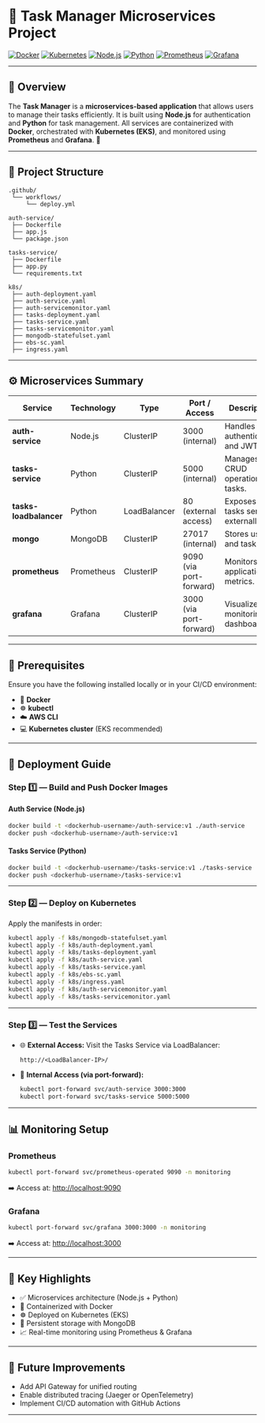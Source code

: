 # 📝 Task Manager Microservices Project

[![Docker](https://img.shields.io/badge/Docker-2496ED?style=for-the-badge\&logo=docker\&logoColor=white)](https://www.docker.com/)
[![Kubernetes](https://img.shields.io/badge/Kubernetes-326CE5?style=for-the-badge\&logo=kubernetes\&logoColor=white)](https://kubernetes.io/)
[![Node.js](https://img.shields.io/badge/Node.js-339933?style=for-the-badge\&logo=node.js\&logoColor=white)](https://nodejs.org/)
[![Python](https://img.shields.io/badge/Python-3776AB?style=for-the-badge\&logo=python\&logoColor=white)](https://www.python.org/)
[![Prometheus](https://img.shields.io/badge/Prometheus-E6522C?style=for-the-badge\&logo=prometheus\&logoColor=white)](https://prometheus.io/)
[![Grafana](https://img.shields.io/badge/Grafana-F46800?style=for-the-badge\&logo=grafana\&logoColor=white)](https://grafana.com/)

---

## 🧩 Overview

The **Task Manager** is a **microservices-based application** that allows users to manage their tasks efficiently.
It is built using **Node.js** for authentication and **Python** for task management.
All services are containerized with **Docker**, orchestrated with **Kubernetes (EKS)**, and monitored using **Prometheus** and **Grafana**. 🚀

---

## 📁 Project Structure

```
.github/
 └── workflows/
     └── deploy.yml

auth-service/
 ├── Dockerfile
 ├── app.js
 └── package.json

tasks-service/
 ├── Dockerfile
 ├── app.py
 └── requirements.txt

k8s/
 ├── auth-deployment.yaml
 ├── auth-service.yaml
 ├── auth-servicemonitor.yaml
 ├── tasks-deployment.yaml
 ├── tasks-service.yaml
 ├── tasks-servicemonitor.yaml
 ├── mongodb-statefulset.yaml
 ├── ebs-sc.yaml
 ├── ingress.yaml
```

---

## ⚙️ Microservices Summary

| Service                | Technology | Type         | Port / Access           | Description                           |
| ---------------------- | ---------- | ------------ | ----------------------- | ------------------------------------- |
| **auth-service**       | Node.js    | ClusterIP    | 3000 (internal)         | Handles user authentication and JWT.  |
| **tasks-service**      | Python     | ClusterIP    | 5000 (internal)         | Manages CRUD operations for tasks.    |
| **tasks-loadbalancer** | Python     | LoadBalancer | 80 (external access)    | Exposes the tasks service externally. |
| **mongo**              | MongoDB    | ClusterIP    | 27017 (internal)        | Stores user and task data.            |
| **prometheus**         | Prometheus | ClusterIP    | 9090 (via port-forward) | Monitors application metrics.         |
| **grafana**            | Grafana    | ClusterIP    | 3000 (via port-forward) | Visualizes monitoring dashboards.     |

---

## 🧰 Prerequisites

Ensure you have the following installed locally or in your CI/CD environment:

* 🐳 **Docker**
* ☸️ **kubectl**
* ☁️ **AWS CLI**
* 💻 **Kubernetes cluster** (EKS recommended)

---

## 🚀 Deployment Guide

### **Step 1️⃣ — Build and Push Docker Images**

#### Auth Service (Node.js)

```bash
docker build -t <dockerhub-username>/auth-service:v1 ./auth-service
docker push <dockerhub-username>/auth-service:v1
```

#### Tasks Service (Python)

```bash
docker build -t <dockerhub-username>/tasks-service:v1 ./tasks-service
docker push <dockerhub-username>/tasks-service:v1
```

---

### **Step 2️⃣ — Deploy on Kubernetes**

Apply the manifests in order:

```bash
kubectl apply -f k8s/mongodb-statefulset.yaml
kubectl apply -f k8s/auth-deployment.yaml
kubectl apply -f k8s/tasks-deployment.yaml
kubectl apply -f k8s/auth-service.yaml
kubectl apply -f k8s/tasks-service.yaml
kubectl apply -f k8s/ebs-sc.yaml
kubectl apply -f k8s/ingress.yaml
kubectl apply -f k8s/auth-servicemonitor.yaml
kubectl apply -f k8s/tasks-servicemonitor.yaml
```

---

### **Step 3️⃣ — Test the Services**

* 🌐 **External Access:**
  Visit the Tasks Service via LoadBalancer:

  ```
  http://<LoadBalancer-IP>/
  ```

* 🔗 **Internal Access (via port-forward):**

  ```bash
  kubectl port-forward svc/auth-service 3000:3000
  kubectl port-forward svc/tasks-service 5000:5000
  ```

---

## 📊 Monitoring Setup

### **Prometheus**

```bash
kubectl port-forward svc/prometheus-operated 9090 -n monitoring
```

➡️ Access at: [http://localhost:9090](http://localhost:9090)

### **Grafana**

```bash
kubectl port-forward svc/grafana 3000:3000 -n monitoring
```

➡️ Access at: [http://localhost:3000](http://localhost:3000)

---

## 🧠 Key Highlights

* ✅ Microservices architecture (Node.js + Python)
* 🐳 Containerized with Docker
* ☸️ Deployed on Kubernetes (EKS)
* 💾 Persistent storage with MongoDB
* 📈 Real-time monitoring using Prometheus & Grafana

---

## 🏁 Future Improvements

* Add API Gateway for unified routing
* Enable distributed tracing (Jaeger or OpenTelemetry)
* Implement CI/CD automation with GitHub Actions

---

